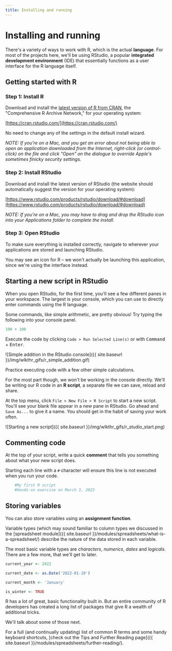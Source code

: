 ```yaml
---
title: Installing and running
---
```


# Installing and running

There's a variety of ways to work with R, which is the actual __language__. For most of the projects here, we'll be using RStudio, a popular **integrated development environment** (IDE) that essentially functions as a user interface for the R language itself.

## Getting started with R

### Step 1: Install R

Download and install the [latest version of R from CRAN](https://cran.rstudio.com/), the "Comprehensive R Archive Network," for your operating system:

[https://cran.rstudio.com/](https://cran.rstudio.com/)

No need to change any of the settings in the default install wizard.

*NOTE: If you're on a Mac, and you get an error about not being able to open an application downloaded from the Internet, right-click (or control-click) on the file and click "Open" on the dialogue to override Apple's sometimes finicky security settings.*

### Step 2: Install RStudio

Download and install the latest version of RStudio (the website should automatically suggest the version for your operating system):

[https://www.rstudio.com/products/rstudio/download/#download](https://www.rstudio.com/products/rstudio/download/#download)

*NOTE: If you're on a Mac, you may have to drag and drop the RStudio icon into your Applications folder to complete the install.*

### Step 3: Open RStudio

To make sure everything is installed correctly, navigate to wherever your applications are stored and launching RStudio.

You may see an icon for R – we won't actually be launching this application, since we're using the interface instead.

## Starting a new script in RStudio

When you open RStudio, for the first time, you'll see a few different panes in your workspace. The largest is your console, which you can use to directly enter commands using the R language.

Some commands, like simple arithmetic, are pretty obvious! Try typing the following into your console panel.

```R
100 + 100
```

Execute the code by clicking `Code > Run Selected Line(s)` or with <kbd>Command</kbd> + <kbd>Enter</kbd>.

![Simple addition in the RStudio console]({{ site.baseurl }}/img/wlkthr_gifs/r_simple_addition.gif)

Practice executing code with a few other simple calculations.

For the most part though, we won't be working in the console directly. We'll be writing our R code in an **R script**, a separate file we can save, reload and share.

At the top menu, click `File > New File > R Script` to start a new script. You'll see your blank file appear in a new pane in RStudio. Go ahead and `Save As...` to give it a name. You should get in the habit of saving your work often.

![Starting a new script]({{ site.baseurl }}/img/wlkthr_gifs/r_studio_start.png)

## Commenting code

At the top of your script, write a quick **comment** that tells you something about what your new script does.

Starting each line with a `#` character will ensure this line is not executed when you run your code.

```R
    #My first R script
    #Hands-on exercise on March 3, 2023
```

## Storing variables
You can also store variables using an **assignment function**.

Variable types (which may sound familiar to column types we discussed in the [spreadsheet module]({{ site.baseurl }}/modules/spreadsheets/what-is-a-spreadsheet/) describe the nature of the data stored in each variable.

The most basic variable types are *characters*, *numerics*, *dates* and *logicals*. There are a few more, that we'll get to later.

```R
current_year <- 2022

current_date <- as.Date('2022-01-10')

current_month <- 'January'

is_winter <- TRUE
```

R has a lot of great, basic functionality built in. But an entire community of R developers has created a long list of packages that give R a wealth of additional tricks.

We'll talk about some of those next.

For a full (and continually updating) list of common R terms and some handy keyboard shortcuts, [check out the Tips and Further Reading page]({{ site.baseurl }}/modules/spreadsheets/further-reading/).